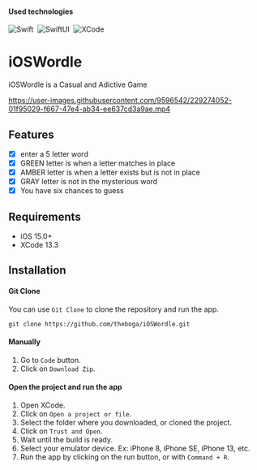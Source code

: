 #### Used technologies
![Swift](https://img.shields.io/badge/-Swift-333333?style=flat&logo=Swift)&nbsp;
![SwiftUI](https://img.shields.io/badge/-SwiftUI-333333?style=flat&logo=Apple)&nbsp;
![XCode](https://img.shields.io/badge/-Xcode-333333?style=flat&logo=Xcode)&nbsp;


# iOSWordle
<p align="center">
  <p align="left">
    iOSWordle is a Casual and Adictive Game
  </p>
</p>



https://user-images.githubusercontent.com/9596542/229274052-01f95029-f667-47e4-ab34-ee637cd3a9ae.mp4



## Features

- [x] enter a 5 letter word
- [x] GREEN letter is when a letter matches in place
- [x] AMBER letter is when a letter exists but is not in place
- [x] GRAY letter is not in the mysterious word
- [x] You have six chances to guess
## Requirements

- iOS 15.0+
- XCode 13.3

## Installation

#### Git Clone
You can use `Git Clone` to clone the repository and run the app.

```
git clone https://github.com/theboga/iOSWordle.git
```


#### Manually

1. Go to `Code` button. 
2. Click on `Download Zip`.

#### Open the project and run the app
1. Open XCode.
2. Click on `Open a project or file`.
3. Select the folder where you downloaded, or cloned the project.
4. Click on `Trust and Open`.
5. Wait until the build is ready. 
6. Select your emulator device. Ex: iPhone 8, iPhone SE, iPhone 13, etc.
7. Run the app by clicking on the run button, or with `Command + R`.



